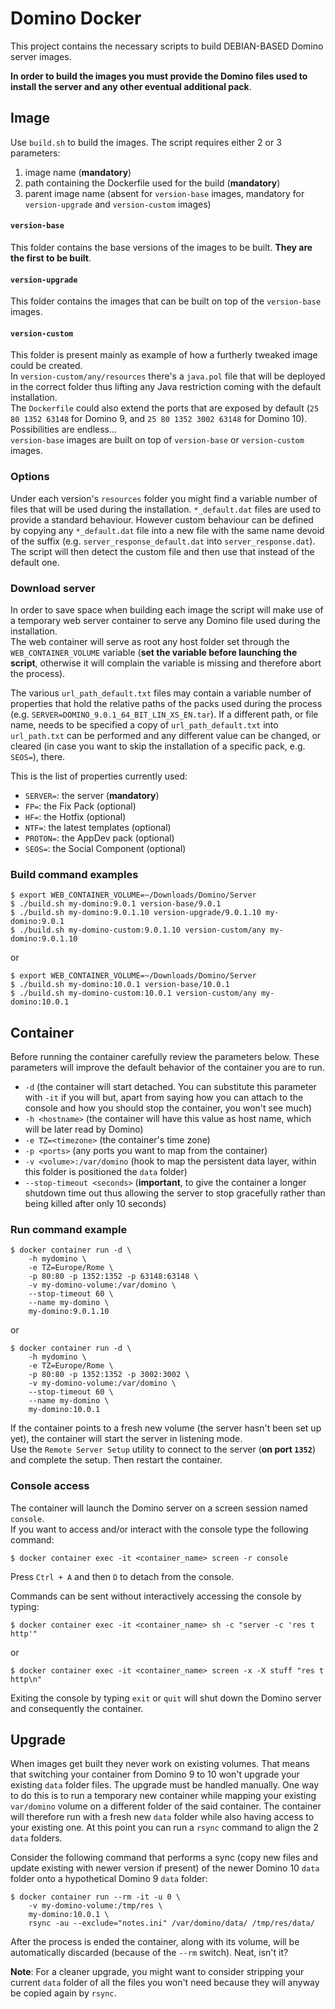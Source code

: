 # Domino Docker
This project contains the necessary scripts to build DEBIAN-BASED Domino server images.

**In order to build the images you must provide the Domino files used to install the server and any other eventual additional pack**.

## Image
Use `build.sh` to build the images. The script requires either 2 or 3 parameters:

1. image name (**mandatory**)
2. path containing the Dockerfile used for the build (**mandatory**)
3. parent image name (absent for `version-base` images, mandatory for `version-upgrade` and `version-custom` images)

#### `version-base`
This folder contains the base versions of the images to be built. **They are the first to be built**.

#### `version-upgrade`
This folder contains the images that can be built on top of the `version-base` images.

#### `version-custom`
This folder is present mainly as example of how a furtherly tweaked image could be created.  
In `version-custom/any/resources` there's a `java.pol` file that will be deployed in the correct folder thus lifting any Java restriction coming with the default installation.  
The `Dockerfile` could also extend the ports that are exposed by default (`25 80 1352 63148` for Domino 9, and `25 80 1352 3002 63148` for Domino 10). Possibilities are endless...   
`version-base` images are built on top of `version-base` or `version-custom` images.

### Options
Under each version's `resources` folder you might find a variable number of files that will be used during the installation.
`*_default.dat` files are used to provide a standard behaviour. However custom behaviour can be defined by copying any `*_default.dat` file into a new file with the same name devoid of the suffix (e.g. `server_response_default.dat` into `server_response.dat`). The script will then detect the custom file and then use that instead of the default one.

### Download server
In order to save space when building each image the script will make use of a temporary web server container to serve any Domino file used during the installation.  
The web container will serve as root any host folder set through the `WEB_CONTAINER_VOLUME` variable (**set the variable before launching the script**, otherwise it will complain the variable is missing and therefore abort the process).

The various `url_path_default.txt` files may contain a variable number of properties that hold the relative paths of the packs used during the process (e.g. `SERVER=DOMINO_9.0.1_64_BIT_LIN_XS_EN.tar`). If a different path, or file name, needs to be specified a copy of `url_path_default.txt` into `url_path.txt` can be performed and any different value can be changed, or cleared (in case you want to skip the installation of a specific pack, e.g. `SEOS=`), there.

This is the list of properties currently used:

* `SERVER=`: the server (**mandatory**)
* `FP=`: the Fix Pack (optional)
* `HF=`: the Hotfix (optional)
* `NTF=`: the latest templates (optional)
* `PROTON=`: the AppDev pack (optional)
* `SEOS=`: the Social Component (optional)

### Build command examples
```
$ export WEB_CONTAINER_VOLUME=~/Downloads/Domino/Server
$ ./build.sh my-domino:9.0.1 version-base/9.0.1
$ ./build.sh my-domino:9.0.1.10 version-upgrade/9.0.1.10 my-domino:9.0.1
$ ./build.sh my-domino-custom:9.0.1.10 version-custom/any my-domino:9.0.1.10
```
or
```
$ export WEB_CONTAINER_VOLUME=~/Downloads/Domino/Server
$ ./build.sh my-domino:10.0.1 version-base/10.0.1
$ ./build.sh my-domino-custom:10.0.1 version-custom/any my-domino:10.0.1
```

## Container
Before running the container carefully review the parameters below. These parameters will improve the default behavior of the container you are to run.

* `-d` (the container will start detached. You can substitute this parameter with `-it` if you will but, apart from saying how you can attach to the console and how you should stop the container, you won't see much)
* `-h <hostname>` (the container will have this value as host name, which will be later read by Domino)
* `-e TZ=<timezone>` (the container's time zone)
* `-p <ports>` (any ports you want to map from the container)
* `-v <volume>:/var/domino` (hook to map the persistent data layer, within this folder is positioned the `data` folder)
* `--stop-timeout <seconds>` (**important**, to give the container a longer shutdown time out thus allowing the server to stop gracefully rather than being killed after only 10 seconds)

### Run command example
```
$ docker container run -d \
    -h mydomino \
    -e TZ=Europe/Rome \
    -p 80:80 -p 1352:1352 -p 63148:63148 \
    -v my-domino-volume:/var/domino \
    --stop-timeout 60 \
    --name my-domino \
    my-domino:9.0.1.10
```
or
```
$ docker container run -d \
    -h mydomino \
    -e TZ=Europe/Rome \
    -p 80:80 -p 1352:1352 -p 3002:3002 \
    -v my-domino-volume:/var/domino \
    --stop-timeout 60 \
    --name my-domino \
    my-domino:10.0.1
```

If the container points to a fresh new volume (the server hasn't been set up yet), the container will start the server in listening mode.  
Use the `Remote Server Setup` utility to connect to the server (**on port `1352`**) and complete the setup. Then restart the container.

### Console access
The container will launch the Domino server on a screen session named `console`.  
If you want to access and/or interact with the console type the following command:

```
$ docker container exec -it <container_name> screen -r console
```

Press `Ctrl + A` and then `D` to detach from the console.

Commands can be sent without interactively accessing the console by typing:

```
$ docker container exec -it <container_name> sh -c "server -c 'res t http'"
```
or
```
$ docker container exec -it <container_name> screen -x -X stuff "res t http\n"
```

Exiting the console by typing `exit` or `quit` will shut down the Domino server and consequently the container.

## Upgrade
When images get built they never work on existing volumes. That means that switching your container from Domino 9 to 10 won't upgrade your existing `data` folder files. The upgrade must be handled manually. One way to do this is to run a temporary new container while mapping your existing `var/domino` volume on a different folder of the said container. The container will therefore run with a fresh new `data` folder while also having access to your existing one. At this point you can run a `rsync` command to align the 2 `data` folders.

Consider the following command that performs a sync (copy new files and update existing with newer version if present) of the newer Domino 10 `data` folder onto a hypothetical Domino 9 `data` folder:

```
$ docker container run --rm -it -u 0 \
    -v my-domino-volume:/tmp/res \
    my-domino:10.0.1 \
    rsync -au --exclude="notes.ini" /var/domino/data/ /tmp/res/data/
```

After the process is ended the container, along with its volume, will be automatically discarded (because of the `--rm` switch). Neat, isn't it?

**Note**: For a cleaner upgrade, you might want to consider stripping your current `data` folder of all the files you won't need because they will anyway be copied again by `rsync`.
